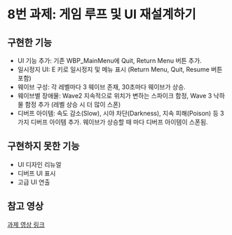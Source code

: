 # 8번 과제: 게임 루프 및 UI 재설계하기

## 구현한 기능
- UI 기능 추가: 기존 WBP_MainMenu에 Quit, Return Menu 버튼 추가.
- 일시정지 UI: E 키로 일시정지 및 메뉴 표시 (Return Menu, Quit, Resume 버튼 포함)
- 웨이브 구성: 각 레벨마다 3 웨이브 존재, 30초마다 웨이브가 상승.
- 웨이브별 장애물: Wave2 지속적으로 위치가 변하는 스파이크 함정, Wave 3 낙하물 함정 추가 (레벨 상승 시 더 많이 스폰)
- 디버프 아이템: 속도 감소(Slow), 시야 차단(Darkness), 지속 피해(Poison) 등 3가지 디버프 아이템 추가. 웨이브가 상승할 때 마다 디버프 아이템이 스폰됨.

## 구현하지 못한 기능
- UI 디자인 리뉴얼
- 디버프 UI 표시
- 고급 UI 연출

## 참고 영상
[과제 영상 링크](https://youtu.be/mm58Q305jfc)
